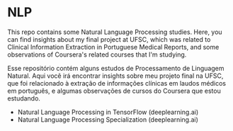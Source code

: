 # NLP
This repo contains some Natural Language Processing studies. Here, you can find insights about my final project at UFSC, which was related to Clinical Information Extraction in Portuguese Medical Reports, and some observations of Coursera's related courses that I'm studying.


Esse repositório contém alguns estudos de Processamento de Linguagem Natural. Aqui você irá encontrar insights sobre meu projeto final na UFSC, que foi relacionado à extração de informações clínicas em laudos médicos em português, e algumas observações de cursos do Coursera que estou estudando.

* Natural Language Processing in TensorFlow (deeplearning.ai)
* Natural Language Processing Specialization (deeplearning.ai)
